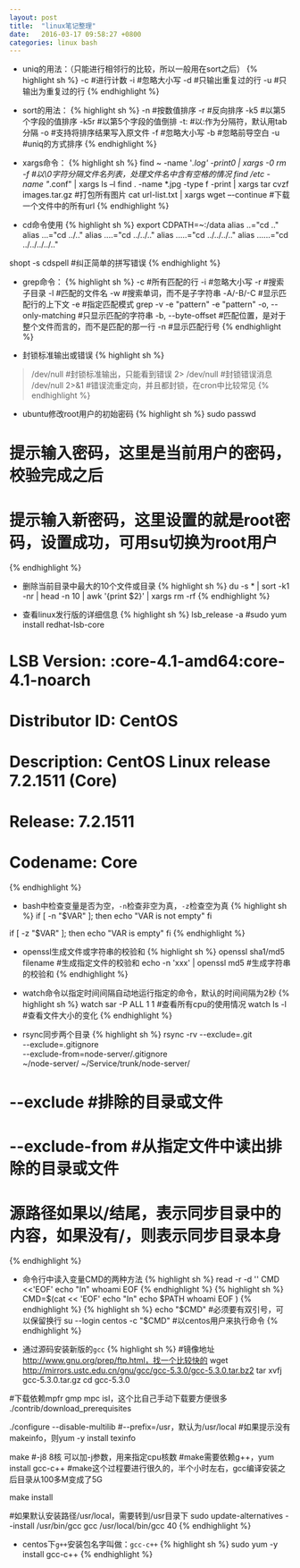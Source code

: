 ```yaml
---
layout: post
title:  "linux笔记整理"
date:   2016-03-17 09:58:27 +0800
categories: linux bash
---
```

* uniq的用法：（只能进行相邻行的比较，所以一般用在sort之后）
{% highlight sh %}
-c #进行计数
-i #忽略大小写
-d #只输出重复过的行
-u #只输出为重复过的行
{% endhighlight %}

* sort的用法：
{% highlight sh %}
-n #按数值排序
-r #反向排序
-k5 #以第5个字段的值排序
-k5r #以第5个字段的值倒排
-t: #以:作为分隔符，默认用tab分隔
-o #支持将排序结果写入原文件
-f #忽略大小写
-b #忽略前导空白
-u #uniq的方式排序
{% endhighlight %}

* xargs命令：
{% highlight sh %}
find ~ -name '*.log' -print0 | xargs -0 rm -f #以\0字符分隔文件名列表，处理文件名中含有空格的情况
find /etc -name "*.conf" | xargs ls –l
find . -name *.jpg -type f -print | xargs tar cvzf images.tar.gz #打包所有图片
cat url-list.txt | xargs wget –-continue #下载一个文件中的所有url
{% endhighlight %}

* cd命令使用
{% highlight sh %}
export CDPATH=~:/data
alias ..="cd .."
alias ...="cd ../.."
alias ....="cd ../../.."
alias .....="cd ../../../.."
alias ......="cd ../../../../.."

shopt -s cdspell #纠正简单的拼写错误
{% endhighlight %}

* grep命令：
{% highlight sh %}
-c #所有匹配的行
-i #忽略大小写
-r #搜索子目录
-l #匹配的文件名
-w #搜索单词，而不是子字符串
-A/-B/-C #显示匹配行的上下文
-e #指定匹配模式 grep -v -e "pattern" -e "pattern"
-o, --only-matching #只显示匹配的字符串
-b, --byte-offset #匹配位置，是对于整个文件而言的，而不是匹配的那一行
-n #显示匹配行号
{% endhighlight %}

* 封锁标准输出或错误
{% highlight sh %}
> /dev/null  #封锁标准输出，只能看到错误
2> /dev/null #封锁错误消息
> /dev/null 2>&1 #错误流重定向，并且都封锁，在cron中比较常见
{% endhighlight %}

* ubuntu修改root用户的初始密码
{% highlight sh %}
sudo passwd
# 提示输入密码，这里是当前用户的密码，校验完成之后
# 提示输入新密码，这里设置的就是root密码，设置成功，可用su切换为root用户
{% endhighlight %}

* 删除当前目录中最大的10个文件或目录
{% highlight sh %}
du -s * | sort -k1 -nr | head -n 10 | awk '{print $2}' | xargs rm -rf
{% endhighlight %}

* 查看linux发行版的详细信息
{% highlight sh %}
lsb_release -a #sudo yum install redhat-lsb-core

# LSB Version:    :core-4.1-amd64:core-4.1-noarch
# Distributor ID: CentOS
# Description:    CentOS Linux release 7.2.1511 (Core)
# Release:        7.2.1511
# Codename:       Core
{% endhighlight %}

* bash中检查变量是否为空，`-n`检查非空为真，`-z`检查空为真
{% highlight sh %}
if [ -n "$VAR" ]; then
  echo "VAR is not empty"
fi

if [ -z "$VAR" ]; then
  echo "VAR is empty"
fi
{% endhighlight %}

* openssl生成文件或字符串的校验和
{% highlight sh %}
openssl sha1/md5 filename #生成指定文件的校验和
echo -n 'xxx' | openssl md5 #生成字符串的校验和
{% endhighlight %}

* watch命令以指定时间间隔自动地运行指定的命令，默认的时间间隔为2秒
{% highlight sh %}
watch sar -P ALL 1 1 #查看所有cpu的使用情况
watch ls -l #查看文件大小的变化
{% endhighlight %}

* rsync同步两个目录
{% highlight sh %}
rsync -rv --exclude=.git \
          --exclude=.gitignore \
          --exclude-from=node-server/.gitignore \
          ~/node-server/ ~/Service/trunk/node-server/
# --exclude      #排除的目录或文件
# --exclude-from #从指定文件中读出排除的目录或文件
# 源路径如果以/结尾，表示同步目录中的内容，如果没有/，则表示同步目录本身
{% endhighlight %}

* 命令行中读入变量CMD的两种方法
{% highlight sh %}
read -r -d '' CMD <<'EOF'
echo "In"
whoami
EOF
{% endhighlight %}
{% highlight sh %}
CMD=$(cat << 'EOF'
echo "In"
echo $PATH
whoami
EOF
)
{% endhighlight %}
{% highlight sh %}
echo "$CMD" #必须要有双引号，可以保留换行
su --login centos -c "$CMD" #以centos用户来执行命令
{% endhighlight %}

* 通过源码安装新版的`gcc`
{% highlight sh %}
#镜像地址 http://www.gnu.org/prep/ftp.html，找一个比较快的
wget http://mirrors.ustc.edu.cn/gnu/gcc/gcc-5.3.0/gcc-5.3.0.tar.bz2
tar xvfj gcc-5.3.0.tar.gz
cd gcc-5.3.0

#下载依赖mpfr gmp mpc isl，这个比自己手动下载要方便很多
./contrib/download_prerequisites

./configure --disable-multilib #--prefix=/usr，默认为/usr/local
#如果提示没有makeinfo，则yum -y install texinfo

make #-j8 8核 可以加-j参数，用来指定cpu核数
#make需要依赖g++，yum install gcc-c++
#make这个过程要进行很久的，半个小时左右，gcc编译安装之后目录从100多M变成了5G

make install

#如果默认安装路径/usr/local，需要转到/usr目录下
sudo update-alternatives --install /usr/bin/gcc gcc /usr/local/bin/gcc 40
{% endhighlight %}

* centos下`g++`安装包名字叫做：`gcc-c++`
{% highlight sh %}
sudo yum -y install gcc-c++
{% endhighlight %}
